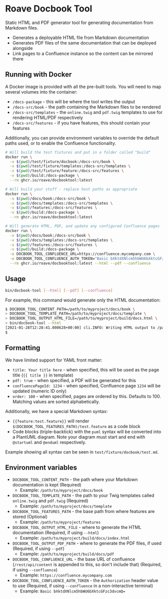 # Roave Docbook Tool

Static HTML and PDF generator tool for generating documentation from Markdown files.

 * Generates a deployable HTML file from Markdown documentation
 * Generates PDF files of the same documentation that can be deployed alongside
 * Link pages to a Confluence instance so the content can be mirrored there

## Running with Docker

A Docker image is provided with all the pre-built tools. You will need to map several volumes into the container:

 - `/docs-package` - this will be where the tool writes the output
 - `/docs-src/book` - the path containing the Markdown files to be rendered
 - `/docs-src/templates` - the `online.twig` and `pdf.twig` templates to use for rendering HTML/PDF respectively
 - `/docs-src/features` - if you have features, this should contain your features

Additionally, you can provide environment variables to override the default paths used, or to enable the Confluence
functionality.

```bash
# Will build the test fixtures and put in a folder called "build"
docker run \
  -v $(pwd)/test/fixture/docbook:/docs-src/book \
  -v $(pwd)/test/fixture/templates:/docs-src/templates \
  -v $(pwd)/test/fixture/feature:/docs-src/features \
  -v $(pwd)/build:/docs-package \
  --rm ghcr.io/roave/docbooktool:latest

# Will build your stuff - replace host paths as appropriate
docker run \
  -v $(pwd)/docs/book:/docs-src/book \
  -v $(pwd)/docs/templates:/docs-src/templates \
  -v $(pwd)/features:/docs-src/features \
  -v $(pwd)/build:/docs-package \
  --rm ghcr.io/roave/docbooktool:latest

# Will generate HTML, PDF, and update any configured Confluence pages
docker run \
  -v $(pwd)/docs/book:/docs-src/book \
  -v $(pwd)/docs/templates:/docs-src/templates \
  -v $(pwd)/features:/docs-src/features \
  -v $(pwd)/build:/docs-package \
  -e DOCBOOK_TOOL_CONFLUENCE_URL=https://confluence.mycompany.com \
  -e DOCBOOK_TOOL_CONFLUENCE_AUTH_TOKEN="Basic bXktdXNlcm5hbWU6bXktcGFzc3dvcmQ=" \
  --rm ghcr.io/roave/docbooktool:latest --html --pdf --confluence
```

## Usage

```bash
bin/docbook-tool [--html] [--pdf] [--confluence]
```

For example, this command would generate only the HTML documentation:

```bash
$ DOCBOOK_TOOL_CONTENT_PATH=/path/to/myproject/docs/book \
> DOCBOOK_TOOL_TEMPLATE_PATH=/path/to/myproject/docs/template \
> DOCBOOK_TOOL_OUTPUT_HTML_FILE=/path/to/myproject/build/docs.html \
> bin/docbook-tool --html
[2021-01-28T12:28:41.000628+00:00] cli.INFO: Writing HTML output to /path/to/myproject/build/docs.html [] []
$
```

## Formatting

We have limited support for YAML front matter:

 * `title: Your title here` - when specified, this will be used as the page title (`{{ title }}` in template)
 * `pdf: true` - when specified, a PDF will be generated for this
 * `confluencePageId: 1234` - when specified, Confluence page `1234` will be updated (numeric ID only)
 * `order: 100` - when specified, pages are ordered by this. Defaults to 100. Matching values are sorted alphabetically.

Additionally, we have a special Markdown syntax:

 * `{{feature:test.feature}}` will render `$(DOCBOOK_TOOL_FEATURES_PATH)/test.feature` as a code block
 * Code blocks (triple-backtick) with the `puml` syntax will be converted into a PlantUML diagram. Note your diagram
   must start and end with `@startuml` and `@enduml` respectively.

Example showing all syntax can be seen in `test/fixture/docbook/test.md`.

## Environment variables

 * `DOCBOOK_TOOL_CONTENT_PATH` - the path where your Markdown documentation is kept (Required)
   * Example: `/path/to/myproject/docs/book`
 * `DOCBOOK_TOOL_TEMPLATE_PATH` - the path to your Twig templates called `online.twig` and `pdf.twig` (Required)
   * Example: `/path/to/myproject/docs/template`
 * `DOCBOOK_TOOL_FEATURES_PATH` - the base path from where features are stored (Optional)
   * Example: `/path/to/myproject/features`
 * `DOCBOOK_TOOL_OUTPUT_HTML_FILE` - where to generate the HTML documentation (Required, if using `--html`)
   * Example: `/path/to/myproject/build/docs/index.html`
 * `DOCBOOK_TOOL_OUTPUT_PDF_PATH` - where to generate the PDF files, if used (Required, if using `--pdf`)
   * Example: `/path/to/myproject/build/docs/pdf`
 * `DOCBOOK_TOOL_CONFLUENCE_URL` - the base URL of confluence (`/rest/api/content` is appended to this, so don't include that) (Required, if using `--confluence`)
   * Example: `https://confluence.mycompany.com`
 * `DOCBOOK_TOOL_CONFLUENCE_AUTH_TOKEN` - the `Authorization` header value to use (Required, if using `--confluence` in a non-interactive terminal)
   * Example: `Basic bXktdXNlcm5hbWU6bXktcGFzc3dvcmQ=`
